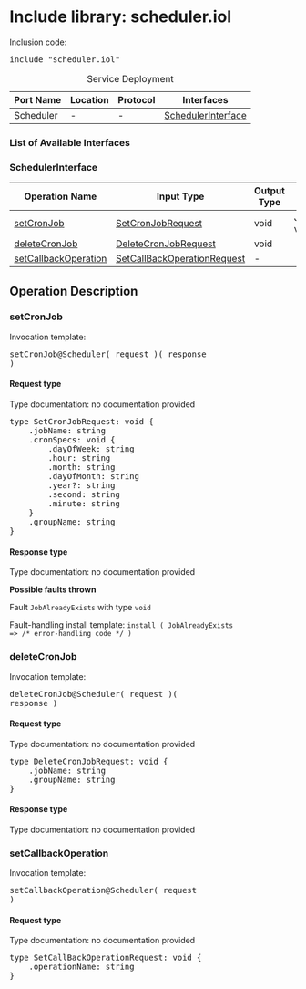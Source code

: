 # Include library: scheduler.iol

Inclusion code: <pre>include "scheduler.iol"</pre>

<table>
  <caption>Service Deployment</caption>
  <thead>
    <tr>
      <th>Port Name</th>
      <th>Location</th>
      <th>Protocol</th>
      <th>Interfaces</th>
    </tr>
  </thead>
  <tbody>
    <tr>
      <td>Scheduler</td>
      <td>-</td>
      <td>-</td>
      <td><a href="#SchedulerInterface">SchedulerInterface</a></td>
    </tr>
  </tbody>
</table>

<h3>List of Available Interfaces</h3>

<h3 id="SchedulerInterface">SchedulerInterface</h3>

<table>
  <thead>
    <tr>
      <th>Operation Name</th>
      <th>Input Type</th>
      <th>Output Type</th>
      <th>Faults</th>
    </tr>
  </thead>
  <tbody>
    <tr>
      <td><a href="#setCronJob">setCronJob</a></td>
      <td><a href="#SetCronJobRequest">SetCronJobRequest</a></td>
      <td>void</td>
      <td>
        JobAlreadyExists( void )
      </td>
    </tr>
    <tr>
      <td><a href="#deleteCronJob">deleteCronJob</a></td>
      <td><a href="#DeleteCronJobRequest">DeleteCronJobRequest</a></td>
      <td>void</td>
      <td>
      </td>
    </tr>
    <tr>
      <td><a href="#setCallbackOperation">setCallbackOperation</a></td>
      <td><a href="#SetCallBackOperationRequest">SetCallBackOperationRequest</a></td>
      <td> - </td>
      <td>
      </td>
    </tr>
  </tbody>
</table>

<h2>Operation Description</h2>



<h3 id="setCronJob">setCronJob</h3>



Invocation template: <pre>setCronJob@Scheduler( request )( response )</pre>

<h4 id="SetCronJobRequest">Request type</h4>

Type documentation: no documentation provided 
<pre>type SetCronJobRequest: void {
	.jobName: string
	.cronSpecs: void {
		.dayOfWeek: string
		.hour: string
		.month: string
		.dayOfMonth: string
		.year?: string
		.second: string
		.minute: string
	}
	.groupName: string
}</pre>


<h4>Response type</h4>
Type documentation: no documentation provided 




**Possible faults thrown**



Fault <code>JobAlreadyExists</code> with type <code>void</code>

Fault-handling install template: <code>install ( JobAlreadyExists => /* error-handling code */ )</code>




<h3 id="deleteCronJob">deleteCronJob</h3>



Invocation template: <pre>deleteCronJob@Scheduler( request )( response )</pre>

<h4 id="DeleteCronJobRequest">Request type</h4>

Type documentation: no documentation provided 
<pre>type DeleteCronJobRequest: void {
	.jobName: string
	.groupName: string
}</pre>


<h4>Response type</h4>
Type documentation: no documentation provided 








<h3 id="setCallbackOperation">setCallbackOperation</h3>



Invocation template: <pre>setCallbackOperation@Scheduler( request )</pre>

<h4 id="SetCallBackOperationRequest">Request type</h4>

Type documentation: no documentation provided 
<pre>type SetCallBackOperationRequest: void {
	.operationName: string
}</pre>












